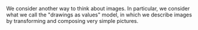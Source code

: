We consider another way to think about images.  In particular,
we consider what we call the "drawings as values" model,
in which we describe images by transforming and composing
very simple pictures.
